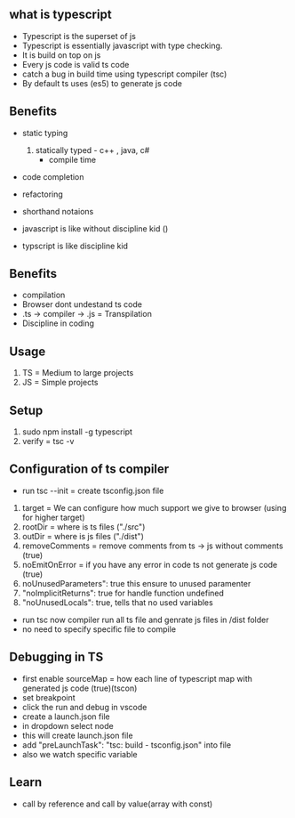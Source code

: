 ## what is typescript

- Typescript is the superset of js
- Typescript is essentially javascript with type checking.
- It is build on top on js
- Every js code is valid ts code
- catch a bug in build time using typescript compiler (tsc)
- By default ts uses (es5) to generate js code

## Benefits

- static typing
  1.  statically typed - c++ , java, c#
      - compile time
- code completion
- refactoring
- shorthand notaions

- javascript is like without discipline kid ()
- typscript is like discipline kid

## Benefits

- compilation
- Browser dont undestand ts code
- .ts -> compiler -> .js = Transpilation
- Discipline in coding

## Usage

1. TS = Medium to large projects
2. JS = Simple projects

## Setup

1. sudo npm install -g typescript
2. verify = tsc -v

## Configuration of ts compiler

- run tsc --init = create tsconfig.json file

1. target = We can configure how much support we give to browser (using for higher target)
2. rootDir = where is ts files ("./src")
3. outDir = where is js files ("./dist")
4. removeComments = remove comments from ts -> js without comments (true)
5. noEmitOnError = if you have any error in code ts not generate js code (true)
6. noUnusedParameters": true this ensure to unused paramenter
7. "noImplicitReturns": true for handle function undefined
8. "noUnusedLocals": true, tells that no used variables

- run tsc now compiler run all ts file and genrate js files in /dist folder
- no need to specify specific file to compile

## Debugging in TS

- first enable sourceMap = how each line of typescript map with generated js code (true)(tscon)
- set breakpoint
- click the run and debug in vscode
- create a launch.json file
- in dropdown select node
- this will create launch.json file
- add "preLaunchTask": "tsc: build - tsconfig.json" into file
- also we watch specific variable

## Learn

- call by reference and call by value(array with const)
